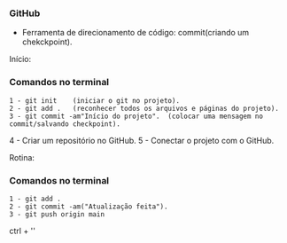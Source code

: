 ### GitHub

- Ferramenta de direcionamento de código: commit(criando um chekckpoint).

Início:

### Comandos no terminal
    1 - git init    (iniciar o git no projeto).
    2 - git add .   (reconhecer todos os arquivos e páginas do projeto).
    3 - git commit -am"Início do projeto".  (colocar uma mensagem no commit/salvando checkpoint).

4 - Criar um repositório no GitHub.
5 - Conectar o projeto com o GitHub.

Rotina:

### Comandos no terminal
    1 - git add .
    2 - git commit -am("Atualização feita").
    3 - git push origin main

ctrl + ''